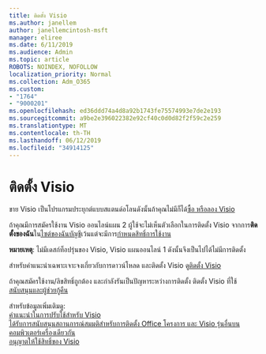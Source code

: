 ```yaml
---
title: ติดตั้ง Visio
ms.author: janellem
author: janellemcintosh-msft
manager: eliree
ms.date: 6/11/2019
ms.audience: Admin
ms.topic: article
ROBOTS: NOINDEX, NOFOLLOW
localization_priority: Normal
ms.collection: Adm_O365
ms.custom:
- "1764"
- "9000201"
ms.openlocfilehash: ed36ddd74a4d8a92b1743fe75574993e7de2e193
ms.sourcegitcommit: a9be2e396022382e92cf40c0d0d82f2f59c2e259
ms.translationtype: MT
ms.contentlocale: th-TH
ms.lasthandoff: 06/12/2019
ms.locfileid: "34914125"
---
```

# <a name="install-visio"></a>ติดตั้ง Visio

ขาย Visio เป็นโปรแกรมประยุกต์แบบสแตนด์อโลนดังนั้นถ้าคุณไม่มีก็ได้[ซื้อ หรือลอง Visio](https://products.office.com/visio) 

ถ้าคุณมีการสมัครใช้งาน Visio ออนไลน์แผน 2 ผู้ใช้จะไม่เห็นตัวเลือกในการติดตั้ง Visio จากการ**ติดตั้งของฉัน**ใน[ไซต์ของฉันบัญชี](https://portal.office.com/account#installs)เว้นแต่จะมีการ[กำหนดสิทธิ์การใช้งาน](https://docs.microsoft.com/office365/admin/subscriptions-and-billing/assign-licenses-to-users?wt.mc_id=OfficeAdm_ClientDIA_Alchemy1764)

**หมายเหตุ**: ไม่มีเดสก์ท็อปรุ่นของ Visio, Visio แผนออนไลน์ 1 ดังนั้นจึงเป็นไปได้ไม่มีการติดตั้ง

สำหรับคำแนะนำเฉพาะเจาะจงเกี่ยวกับการดาวน์โหลด และติดตั้ง Visio ดู[ติดตั้ง Visio](https://support.office.com/article/f98f21e3-aa02-4827-9167-ddab5b025710?wt.mc_id=OfficeAdm_ClientDIA_Alchemy1764) 

ถ้าคุณสมัครใช้งาน/ลิขสิทธิ์ถูกต้อง และกำลังรันเป็นปัญหาระหว่างการติดตั้ง ติดตั้ง Visio ที่ใช้[สนับสนุนและผู้ช่วยกู้คืน](https://aka.ms/SaRA-VisioSetupScenario)

สำหรับข้อมูลเพิ่มเติมดู:<br>
[คำแนะนำในการปรับใช้สำหรับ Visio](https://docs.microsoft.com/deployoffice/deployment-guide-for-visio)<br>
[ได้รับการสนับสนุนสถานการณ์สมมติสำหรับการติดตั้ง Office โครงการ และ Visio รุ่นอื่นบนคอมพิวเตอร์เครื่องเดียวกัน](https://docs.microsoft.com/deployoffice/install-different-office-visio-and-project-versions-on-the-same-computer)<br>
[อนุญาตให้ใช้สิทธิ์ของ Visio](https://products.office.com/visio/microsoft-visio-volume-licensing-visio-for-multiple-users)